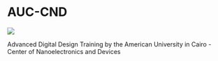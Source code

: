 # AUC-CND


![](https://i.ibb.co/G3PPKHT/unnamed.jpg)


Advanced Digital Design Training by the American University in Cairo - Center of Nanoelectronics and Devices
